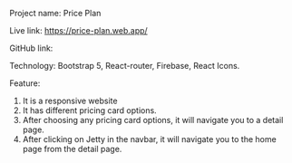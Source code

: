 Project name: Price Plan

Live link: https://price-plan.web.app/

GitHub link: 

Technology: Bootstrap 5, React-router, Firebase, React Icons.

Feature: 
1. It is a responsive website
2. It has different pricing card options.
3. After choosing any pricing card options, it will navigate you to a detail page.
4. After clicking on Jetty in the navbar, it will navigate you to the home page from the detail page.